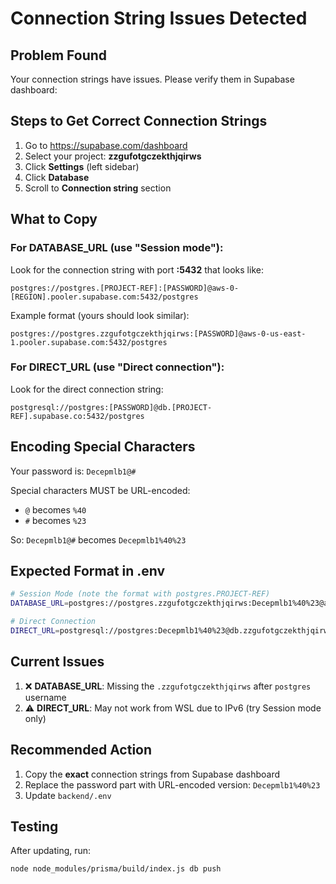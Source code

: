 # Connection String Issues Detected

## Problem Found

Your connection strings have issues. Please verify them in Supabase dashboard:

## Steps to Get Correct Connection Strings

1. Go to https://supabase.com/dashboard
2. Select your project: **zzgufotgczekthjqirws**
3. Click **Settings** (left sidebar)
4. Click **Database**
5. Scroll to **Connection string** section

## What to Copy

### For DATABASE_URL (use "Session mode"):
Look for the connection string with port **:5432** that looks like:
```
postgres://postgres.[PROJECT-REF]:[PASSWORD]@aws-0-[REGION].pooler.supabase.com:5432/postgres
```

Example format (yours should look similar):
```
postgres://postgres.zzgufotgczekthjqirws:[PASSWORD]@aws-0-us-east-1.pooler.supabase.com:5432/postgres
```

### For DIRECT_URL (use "Direct connection"):
Look for the direct connection string:
```
postgresql://postgres:[PASSWORD]@db.[PROJECT-REF].supabase.co:5432/postgres
```

## Encoding Special Characters

Your password is: `Decepmlb1@#`

Special characters MUST be URL-encoded:
- `@` becomes `%40`
- `#` becomes `%23`

So: `Decepmlb1@#` becomes `Decepmlb1%40%23`

## Expected Format in .env

```bash
# Session Mode (note the format with postgres.PROJECT-REF)
DATABASE_URL=postgres://postgres.zzgufotgczekthjqirws:Decepmlb1%40%23@aws-0-us-east-1.pooler.supabase.com:5432/postgres

# Direct Connection
DIRECT_URL=postgresql://postgres:Decepmlb1%40%23@db.zzgufotgczekthjqirws.supabase.co:5432/postgres
```

## Current Issues

1. ❌ **DATABASE_URL**: Missing the `.zzgufotgczekthjqirws` after `postgres` username
2. ⚠️ **DIRECT_URL**: May not work from WSL due to IPv6 (try Session mode only)

## Recommended Action

1. Copy the **exact** connection strings from Supabase dashboard
2. Replace the password part with URL-encoded version: `Decepmlb1%40%23`
3. Update `backend/.env`

## Testing

After updating, run:
```bash
node node_modules/prisma/build/index.js db push
```
